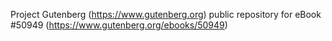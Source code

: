 Project Gutenberg (https://www.gutenberg.org) public repository for
eBook #50949 (https://www.gutenberg.org/ebooks/50949)

